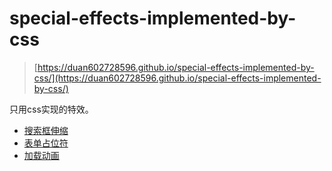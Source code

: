 # special-effects-implemented-by-css

> [https://duan602728596.github.io/special-effects-implemented-by-css/](https://duan602728596.github.io/special-effects-implemented-by-css/)

只用css实现的特效。

* [搜索框伸缩](https://duan602728596.github.io/special-effects-implemented-by-css/template/1.html)
* [表单占位符](https://duan602728596.github.io/special-effects-implemented-by-css/template/2.html)
* [加载动画](https://duan602728596.github.io/special-effects-implemented-by-css/template/3.html)
